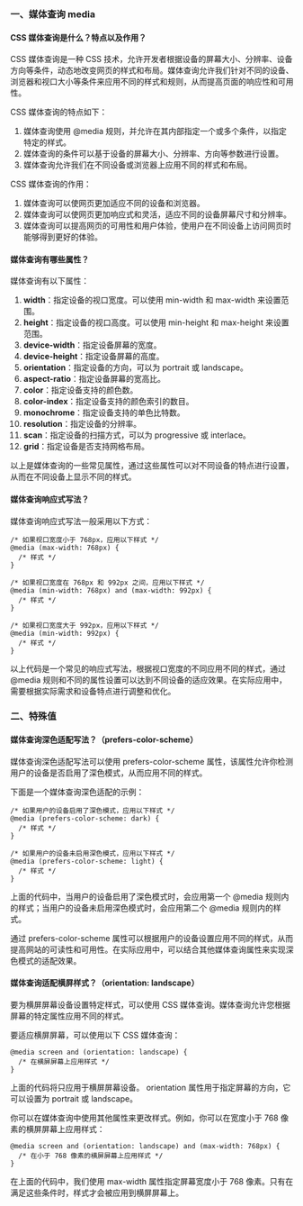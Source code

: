 <!--
 * @Author: Shu Binqi
 * @Date: 2023-03-13 22:59:05
 * @LastEditors: Shu Binqi
 * @LastEditTime: 2023-03-14 21:14:54
 * @Description: CSS 媒体查询
 * @Version: 1.0.0
 * @FilePath: \interviewQuestions\前端基础\CSS\CSS-媒体查询-media.md
-->

### 一、媒体查询 media

#### CSS 媒体查询是什么？特点以及作用？

CSS 媒体查询是一种 CSS 技术，允许开发者根据设备的屏幕大小、分辨率、设备方向等条件，动态地改变网页的样式和布局。媒体查询允许我们针对不同的设备、浏览器和视口大小等条件来应用不同的样式和规则，从而提高页面的响应性和可用性。

CSS 媒体查询的特点如下：

1. 媒体查询使用 @media 规则，并允许在其内部指定一个或多个条件，以指定特定的样式。
1. 媒体查询的条件可以基于设备的屏幕大小、分辨率、方向等参数进行设置。
1. 媒体查询允许我们在不同设备或浏览器上应用不同的样式和布局。

CSS 媒体查询的作用：

1. 媒体查询可以使网页更加适应不同的设备和浏览器。
1. 媒体查询可以使网页更加响应式和灵活，适应不同的设备屏幕尺寸和分辨率。
1. 媒体查询可以提高网页的可用性和用户体验，使用户在不同设备上访问网页时能够得到更好的体验。

#### 媒体查询有哪些属性？

媒体查询有以下属性：

1. **width**：指定设备的视口宽度。可以使用 min-width 和 max-width 来设置范围。
1. **height**：指定设备的视口高度。可以使用 min-height 和 max-height 来设置范围。
1. **device-width**：指定设备屏幕的宽度。
1. **device-height**：指定设备屏幕的高度。
1. **orientation**：指定设备的方向，可以为 portrait 或 landscape。
1. **aspect-ratio**：指定设备屏幕的宽高比。
1. **color**：指定设备支持的颜色数。
1. **color-index**：指定设备支持的颜色索引的数目。
1. **monochrome**：指定设备支持的单色比特数。
1. **resolution**：指定设备的分辨率。
1. **scan**：指定设备的扫描方式，可以为 progressive 或 interlace。
1. **grid**：指定设备是否支持网格布局。

以上是媒体查询的一些常见属性，通过这些属性可以对不同设备的特点进行设置，从而在不同设备上显示不同的样式。

#### 媒体查询响应式写法？

媒体查询响应式写法一般采用以下方式：

```
/* 如果视口宽度小于 768px，应用以下样式 */
@media (max-width: 768px) {
  /* 样式 */
}

/* 如果视口宽度在 768px 和 992px 之间，应用以下样式 */
@media (min-width: 768px) and (max-width: 992px) {
  /* 样式 */
}

/* 如果视口宽度大于 992px，应用以下样式 */
@media (min-width: 992px) {
  /* 样式 */
}
```

以上代码是一个常见的响应式写法，根据视口宽度的不同应用不同的样式，通过 @media 规则和不同的属性设置可以达到不同设备的适应效果。在实际应用中，需要根据实际需求和设备特点进行调整和优化。

### 二、特殊值

#### 媒体查询深色适配写法？（prefers-color-scheme）

媒体查询深色适配写法可以使用 prefers-color-scheme 属性，该属性允许你检测用户的设备是否启用了深色模式，从而应用不同的样式。

下面是一个媒体查询深色适配的示例：

```
/* 如果用户的设备启用了深色模式，应用以下样式 */
@media (prefers-color-scheme: dark) {
  /* 样式 */
}

/* 如果用户的设备未启用深色模式，应用以下样式 */
@media (prefers-color-scheme: light) {
  /* 样式 */
}
```

上面的代码中，当用户的设备启用了深色模式时，会应用第一个 @media 规则内的样式；当用户的设备未启用深色模式时，会应用第二个 @media 规则内的样式。

通过 prefers-color-scheme 属性可以根据用户的设备设置应用不同的样式，从而提高网站的可读性和可用性。在实际应用中，可以结合其他媒体查询属性来实现深色模式的适配效果。

#### 媒体查询适配横屏样式？（orientation: landscape）

要为横屏屏幕设备设置特定样式，可以使用 CSS 媒体查询。媒体查询允许您根据屏幕的特定属性应用不同的样式。

要适应横屏屏幕，可以使用以下 CSS 媒体查询：

```
@media screen and (orientation: landscape) {
  /* 在横屏屏幕上应用样式 */
}
```

上面的代码将只应用于横屏屏幕设备。 orientation 属性用于指定屏幕的方向，它可以设置为 portrait 或 landscape。

你可以在媒体查询中使用其他属性来更改样式。例如，你可以在宽度小于 768 像素的横屏屏幕上应用样式：

```
@media screen and (orientation: landscape) and (max-width: 768px) {
  /* 在小于 768 像素的横屏屏幕上应用样式 */
}
```

在上面的代码中，我们使用 max-width 属性指定屏幕宽度小于 768 像素。只有在满足这些条件时，样式才会被应用到横屏屏幕上。
